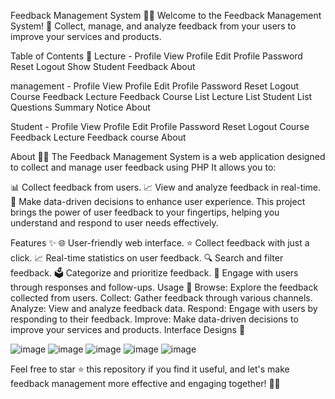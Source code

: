 Feedback Management System 📝🔄
Welcome to the Feedback Management System! 🌟 Collect, manage, and analyze feedback from your users to improve your services and products.

Table of Contents 📜
Lecture -
Profile
View Profile
Edit Profile
Password Reset
Logout
Show Student Feedback
About

management -
Profile
View Profile
Edit Profile
Password Reset
Logout
Course Feedback
Lecture Feedback
Course List
Lecture List
Student List
Questions
Summary
Notice
About

Student - 
Profile
View Profile
Edit Profile
Password Reset
Logout
Course Feedback
Lecture Feedback
course
About

About 📝🌟
The Feedback Management System is a web application designed to collect and manage user feedback using PHP It allows you to:

📊 Collect feedback from users.
📈 View and analyze feedback in real-time.
🎉 Make data-driven decisions to enhance user experience.
This project brings the power of user feedback to your fingertips, helping you understand and respond to user needs effectively.

Features ✨
🌐 User-friendly web interface.
⭐ Collect feedback with just a click.
📈 Real-time statistics on user feedback.
🔍 Search and filter feedback.
🗳️ Categorize and prioritize feedback.
💬 Engage with users through responses and follow-ups.
Usage 🚀
Browse: Explore the feedback collected from users.
Collect: Gather feedback through various channels.
Analyze: View and analyze feedback data.
Respond: Engage with users by responding to their feedback.
Improve: Make data-driven decisions to improve your services and products.
Interface Designs 🎨

![image](https://github.com/user-attachments/assets/30a0eef4-0655-437e-ad9f-516c65a3784a)
![image](https://github.com/user-attachments/assets/6d98b15a-849d-490b-a869-3f865cee28e5)
![image](https://github.com/user-attachments/assets/2001a24c-8c3e-4bd2-b306-3f479ca6c892)
![image](https://github.com/user-attachments/assets/e36d2c32-b7f1-40a8-804d-edb9e602177f)
![image](https://github.com/user-attachments/assets/feba12d2-c03b-418c-986d-263fe124dcfd)

Feel free to star ⭐ this repository if you find it useful, and let's make feedback management more effective and engaging together! 📝🎉
